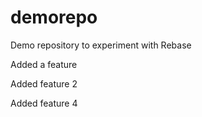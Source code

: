 # demorepo

Demo repository to experiment with Rebase

Added a feature 

Added feature 2



Added feature 4